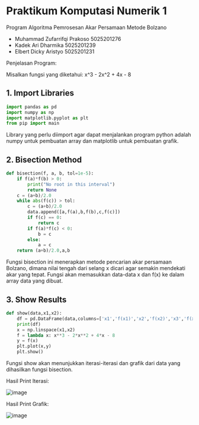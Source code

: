 # Praktikum Komputasi Numerik 1
Program Algoritma Pemrosesan Akar Persamaan Metode Bolzano

- Muhammad Zufarrifqi Prakoso	5025201276
- Kadek Ari Dharmika	5025201239
- Elbert Dicky Aristyo	5025201231

Penjelasan Program:

Misalkan fungsi yang diketahui: x^3 - 2x^2 + 4x - 8

## 1. Import Libraries
```python
import pandas as pd
import numpy as np
import matplotlib.pyplot as plt
from pip import main
```
Library yang perlu diimport agar dapat menjalankan program python adalah numpy untuk pembuatan array dan matplotlib untuk pembuatan grafik.

## 2. Bisection Method
```python
def bisection(f, a, b, tol=1e-5):
    if f(a)*f(b) > 0:
        print("No root in this interval")
        return None
    c = (a+b)/2.0
    while abs(f(c)) > tol:
        c = (a+b)/2.0
        data.append([a,f(a),b,f(b),c,f(c)])
        if f(c) == 0:
            return c
        if f(a)*f(c) < 0:
            b = c
        else:
            a = c
    return (a+b)/2.0,a,b
```
Fungsi bisection ini menerapkan metode pencarian akar persamaan Bolzano, dimana nilai tengah dari selang x dicari agar semakin mendekati akar yang tepat. Fungsi akan memasukkan data-data x dan f(x) ke dalam array data yang dibuat.

## 3. Show Results
```python
def show(data,x1,x2):
    df = pd.DataFrame(data,columns=['x1','f(x1)','x2','f(x2)','x3','f(x3)'])
    print(df)
    x = np.linspace(x1,x2)
    f = lambda x: x**3 - 2*x**2 + 4*x - 8
    y = f(x)
    plt.plot(x,y)
    plt.show()
```
Fungsi show akan menunjukkan iterasi-iterasi dan grafik dari data yang dihasilkan fungsi bisection.

Hasil Print Iterasi:

![image](https://user-images.githubusercontent.com/55837575/198862907-b60e4ec7-b037-49d5-8440-c2b5dcdc98ab.png)

Hasil Print Grafik:

![image](https://user-images.githubusercontent.com/55837575/198862924-7a45adeb-2b29-4528-87b8-481ab03f3183.png)




